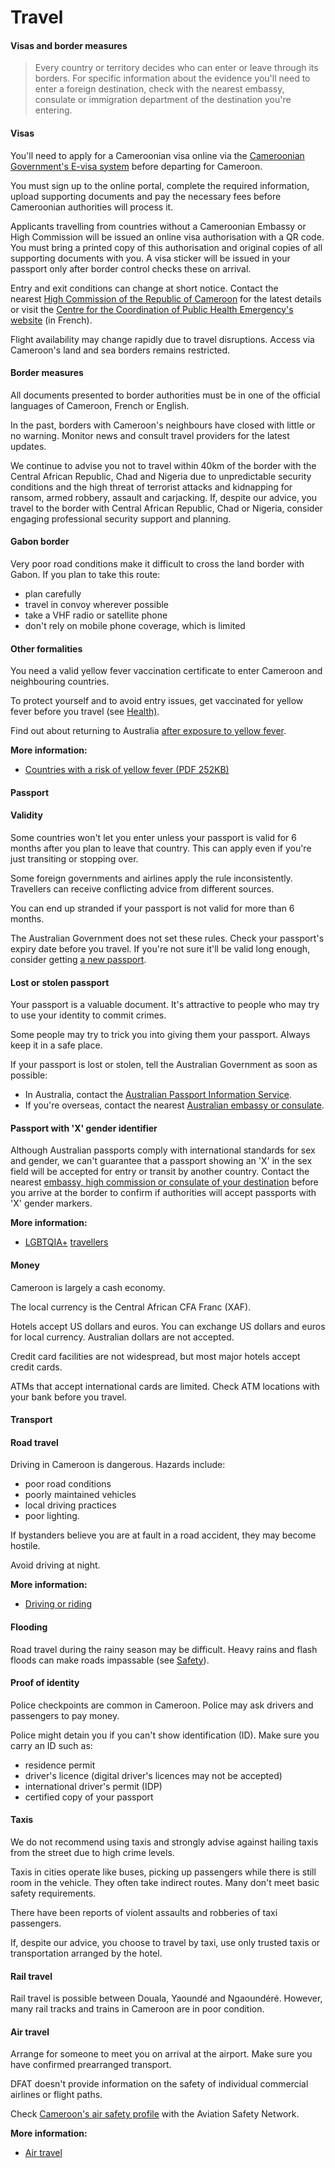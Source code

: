 # Travel

#### Visas and border measures

> Every country or territory decides who can enter or leave through its borders. For specific information about the evidence you'll need to enter a foreign destination, check with the nearest embassy, consulate or immigration department of the destination you're entering.

#### Visas

You'll need to apply for a Cameroonian visa online via the [Cameroonian Government's E-visa system](https://www.evisacam.cm/ords/dl_portal/r/public_portal/home) before departing for Cameroon.

You must sign up to the online portal, complete the required information, upload supporting documents and pay the necessary fees before Cameroonian authorities will process it.

Applicants travelling from countries without a Cameroonian Embassy or High Commission will be issued an online visa authorisation with a QR code. You must bring a printed copy of this authorisation and original copies of all supporting documents with you. A visa sticker will be issued in your passport only after border control checks these on arrival.

Entry and exit conditions can change at short notice. Contact the nearest [High Commission of the Republic of Cameroon](https://protocol.dfat.gov.au/Public/Missions/37) for the latest details or visit the [Centre for the Coordination of Public Health Emergency's website](https://www.ccousp.cm/urgences-sanitaires/covid-19/condition-dentree-et-sortie-au-cameroun/) (in French). 

Flight availability may change rapidly due to travel disruptions. Access via Cameroon's land and sea borders remains restricted.

#### Border measures

All documents presented to border authorities must be in one of the official languages of Cameroon, French or English.

In the past, borders with Cameroon's neighbours have closed with little or no warning. Monitor news and consult travel providers for the latest updates.

We continue to advise you not to travel within 40km of the border with the Central African Republic, Chad and Nigeria due to unpredictable security conditions and the high threat of terrorist attacks and kidnapping for ransom, armed robbery, assault and carjacking. If, despite our advice, you travel to the border with Central African Republic, Chad or Nigeria, consider engaging professional security support and planning.

#### Gabon border

Very poor road conditions make it difficult to cross the land border with Gabon. If you plan to take this route:

* plan carefully
* travel in convoy wherever possible
* take a VHF radio or satellite phone
* don't rely on mobile phone coverage, which is limited

#### Other formalities

You need a valid yellow fever vaccination certificate to enter Cameroon and neighbouring countries.

To protect yourself and to avoid entry issues, get vaccinated for yellow fever before you travel (see [Health)](/node/43).

Find out about returning to Australia [after exposure to yellow fever](http://www.health.gov.au/yellowfever).

**More information:**

* [Countries with a risk of yellow fever (PDF 252KB)](https://www.who.int/publications/m/item/countries-with-risk-of-yellow-fever-transmission-and-countries-requiring-yellow-fever-vaccination-(november-2022))

#### Passport

#### Validity

Some countries won't let you enter unless your passport is valid for 6 months after you plan to leave that country. This can apply even if you're just transiting or stopping over.

Some foreign governments and airlines apply the rule inconsistently. Travellers can receive conflicting advice from different sources.

You can end up stranded if your passport is not valid for more than 6 months.

The Australian Government does not set these rules. Check your passport's expiry date before you travel. If you're not sure it'll be valid long enough, consider getting [a new passport](https://www.smartraveller.gov.au/consular-services/passport-services).

#### Lost or stolen passport

Your passport is a valuable document. It's attractive to people who may try to use your identity to commit crimes.

Some people may try to trick you into giving them your passport. Always keep it in a safe place.

If your passport is lost or stolen, tell the Australian Government as soon as possible:

* In Australia, contact the [Australian Passport Information Service](https://www.passports.gov.au/contact-us).
* If you're overseas, contact the nearest [Australian embassy or consulate](http://dfat.gov.au/about-us/our-locations/missions/Pages/our-embassies-and-consulates-overseas.aspx).

#### Passport with 'X' gender identifier

Although Australian passports comply with international standards for sex and gender, we can't guarantee that a passport showing an 'X' in the sex field will be accepted for entry or transit by another country. Contact the nearest [embassy, high commission or consulate of your destination](https://protocol.dfat.gov.au/Public/MissionsInAustralia) before you arrive at the border to confirm if authorities will accept passports with 'X' gender markers. 

**More information:**  

* [LGBTQIA+](/before-you-go/who-you-are/LGBTQIA "Advice for LGBTQIA+ travellers") [travellers](/before-you-go/who-you-are/LGBTQIA "Advice for LGBTQIA+ travellers")

#### Money

Cameroon is largely a cash economy.

The local currency is the Central African CFA Franc (XAF).

Hotels accept US dollars and euros. You can exchange US dollars and euros for local currency. Australian dollars are not accepted.

Credit card facilities are not widespread, but most major hotels accept credit cards.

ATMs that accept international cards are limited. Check ATM locations with your bank before you travel.

#### Transport

#### Road travel

Driving in Cameroon is dangerous. Hazards include:

* poor road conditions
* poorly maintained vehicles
* local driving practices
* poor lighting.

If bystanders believe you are at fault in a road accident, they may become hostile.

Avoid driving at night.

**More information:**

* [Driving or riding](https://www.smartraveller.gov.au/before-you-go/getting-around/road-safety)

#### Flooding

Road travel during the rainy season may be difficult. Heavy rains and flash floods can make roads impassable (see [Safety](https://www.smartraveller.gov.au/destinations/africa/cameroon#safety)).

#### Proof of identity

Police checkpoints are common in Cameroon. Police may ask drivers and passengers to pay money.

Police might detain you if you can't show identification (ID). Make sure you carry an ID such as:

* residence permit
* driver's licence (digital driver's licences may not be accepted)
* international driver's permit (IDP)
* certified copy of your passport

#### Taxis

We do not recommend using taxis and strongly advise against hailing taxis from the street due to high crime levels.

Taxis in cities operate like buses, picking up passengers while there is still room in the vehicle. They often take indirect routes. Many don't meet basic safety requirements.

There have been reports of violent assaults and robberies of taxi passengers.

If, despite our advice, you choose to travel by taxi, use only trusted taxis or transportation arranged by the hotel.

#### Rail travel

Rail travel is possible between Douala, Yaoundé and Ngaoundéré. However, many rail tracks and trains in Cameroon are in poor condition. 

#### Air travel

Arrange for someone to meet you on arrival at the airport. Make sure you have confirmed prearranged transport.

DFAT doesn't provide information on the safety of individual commercial airlines or flight paths.

Check [Cameroon's air safety profile](http://aviation-safety.net/database/country/country.php?id=TJ) with the Aviation Safety Network.

**More information:**

* [Air travel](https://www.smartraveller.gov.au/before-you-go/getting-around/air-travel)